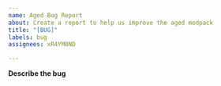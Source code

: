 ```yaml
---
name: Aged Bug Report
about: Create a report to help us improve the aged modpack
title: "[BUG]"
labels: bug
assignees: xR4YM0ND

---
```


**Describe the bug**
